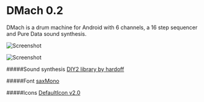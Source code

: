 DMach 0.2
=========

DMach is a drum machine for Android with 6 channels, a 16 step sequencer and Pure Data sound synthesis.

![Screenshot](https://raw.github.com/simonnorberg/dmach/master/art/dmach-0.2-screenshot-1-small.png)

![Screenshot](https://raw.github.com/simonnorberg/dmach/master/art/dmach-0.2-screenshot-2-small.png)

#####Sound synthesis
[DIY2 library by hardoff](http://puredata.hurleur.com/sujet-1982-diy2-effects-sample-players-synths-sound-synthesis)

#####Font
[saxMono](http://www.saxsoft.de)

#####Icons
[DefaultIcon v2.0](http://www.interactivemania.com)